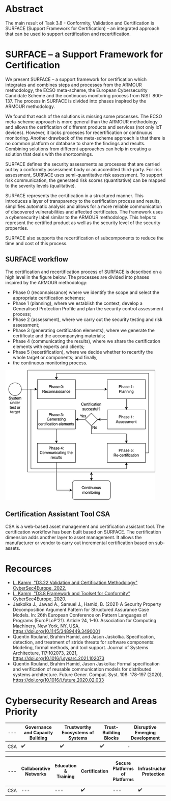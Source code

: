 # Abstract
The main result of Task 3.8 - Conformity, Validation and Certification is SURFACE (Support Framework for Certification) – an integrated approach that can be used to support certification and recertification.

# SURFACE – a Support Framework for Certification
We present SURFACE – a support framework for certification which integrates and combines steps and processes from the ARMOUR methodology, the ECSO meta-scheme, the European Cybersecurity Candidate Scheme and the continuous monitoring process from NIST 800-137. The process in SURFACE is divided into phases inspired by the ARMOUR methodology.

We found that each of the solutions is missing some processes. The ECSO meta-scheme approach is more general than the ARMOUR methodology and allows the certification of different products and services (not only IoT devices). However, it lacks processes for recertification or continuous monitoring. Another drawback of the meta-scheme approach is that there is no common platform or database to share the findings and results. Combining solutions from different approaches can help in creating a solution that deals with the shortcomings.

SURFACE defines the security assessments as processes that are carried out by a conformity assessment body or an accredited third-party. For risk assessment, SURFACE uses semi-quantitative risk assessment. To support risk communication, the generated risk scores (quantitative) can be mapped to the severity levels (qualitative).

SURFACE represents the certification in a structured manner. This introduces a layer of transparency to the certification process and results, simplifies automatic analysis and allows for a more reliable communication of discovered vulnerabilities and affected certificates. The framework uses a cybersecurity label similar to the ARMOUR methodology. This helps to represent the certified product as well as the security level of the security properties.

SURFACE also supports the recertification of subcomponents to reduce the time and cost of this process.

## SURFACE workflow

The certification and recertification process of SURFACE is described on a high level in the figure below. The processes are divided into phases inspired by the ARMOUR methodology:

* Phase 0 (reconnaissance) where we identify the scope and select the appropriate certification schemes;
* Phase 1 (planning), where we establish the context, develop a Generalised Protection Profile and plan the security control assessment process;
* Phase 2 (assessment), where we carry out the security testing and risk assessment;
* Phase 3 (generating certification elements), where we generate the certificate and the accompanying materials;
* Phase 4 (communicating the results), where we share the certification elements with experts and clients;
* Phase 5 (recertification), where we decide whether to recertify the whole target or components; and finally,
* the continuous monitoring process.

![High-level overview of SURFACE](T3.8-SURFACE.png)

## Certification Assistant Tool CSA
CSA is a web-based asset management and certification assistant tool. The certification workflow has been built based on SURFACE. The certification dimension adds another layer to asset management. It allows the manufacturer or vendor to carry out incremental certification based on sub-assets.

# Recources
* [L. Kamm, "D3.22 Validation and Certification Methodology"  CyberSec4Europe, 2022.](https://cybersec4europe.eu/wp-content/uploads/2022/04/D3.22-Validation-and-Certification-Methodology-v1.0_submitted.pdf)
* [L. Kamm, "D3.8 Framework and Toolset for Conformity"  CyberSec4Europe, 2020.](https://cybersec4europe.eu/wp-content/uploads/2020/03/D3.8-Framework-and-Toolset-for-Conformity-v1.0-Submitted.pdf)
* Jaskolka J., Jawad A., Samuel J., Hamid, B. (2021) A Security Property Decomposition Argument Pattern for Structured Assurance Case Models. In: 26th European Conference on Pattern Languages of Programs (EuroPLoP'21). Article 24, 1–10. Association for Computing Machinery, New York, NY, USA, https://doi.org/10.1145/3489449.3490001
* Quentin Rouland, Brahim Hamid, and Jason Jaskolka. Specification, detection, and treatment of stride threats for software components: Modeling, formal methods, and tool support. Journal of Systems Architecture, 117:102073, 2021, https://doi.org/10.1016/j.sysarc.2021.102073
* Quentin Rouland, Brahim Hamid, Jason Jaskolka: Formal specification and verification of reusable communication models for distributed systems architecture. Future Gener. Comput. Syst. 108: 178-197 (2020), https://doi.org/10.1016/j.future.2020.02.033

# Cybersecurity Research and Areas Priority
--- | Governance and Capacity Building | Trustworthy Ecosystems of Systems | Trust-Building Blocks | Disruptive Emerging Development
--- | --- | --- | --- | ---
CSA  | :heavy_check_mark: | :heavy_check_mark: | :heavy_check_mark: | - 

--- | Collaborative Networks| Education & Training | Certification | Secure Platforms of Platforms | Infrastructure Protection | Holistic Data Protection | AI-based Security | Systems Security & Security Lifetime Management | Secure Architectures for Next Generation Communication | Secure Quantum Technologies | Secure AI Systems | Personalized Privacy Protection
--- | --- | --- | ---  | --- | --- | --- | --- | --- | --- | --- | --- | --- 
CSA  |  ---  | --- | :heavy_check_mark: | --- | :heavy_check_mark: | --- | --- | :heavy_check_mark: | --- | --- | --- | ---
